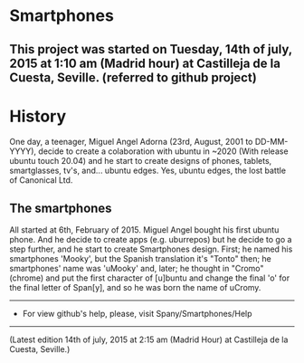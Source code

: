 # Smartphones
This project was started on Tuesday, 14th of july, 2015 at 1:10 am (Madrid hour) at Castilleja de la Cuesta, Seville. (referred to github project)
----------------
History
=====================================================
One day, a teenager, Miguel Angel Adorna (23rd, August, 2001 to DD-MM-YYYY), decide to create a colaboration with ubuntu in ~2020 (With release ubuntu touch 20.04) and he start to create designs of phones, tablets, smartglasses, tv's, and... ubuntu edges. Yes, ubuntu edges, the lost battle of Canonical Ltd. 


The smartphones
-----------------
All started at 6th, February of 2015. Miguel Angel bought his first ubuntu phone. And he decide to create apps (e.g. uburrepos) but he decide to
go a step further, and he start to create Smartphones design. First; he named his smartphones 'Mooky', but the Spanish translation it's "Tonto" then; he smartphones' name was 'uMooky' and, later; he thought in "Cromo" (chrome) and put the first character of [u]buntu and change the final 'o' for the final letter of Span[y], and so he was born the name of uCromy.

****************************************************************
* For view github's help, please, visit Spany/Smartphones/Help 

********************************************
(Latest edition 14th of july, 2015 at 2:15 am (Madrid Hour) at Castilleja de la Cuesta, Seville.)
